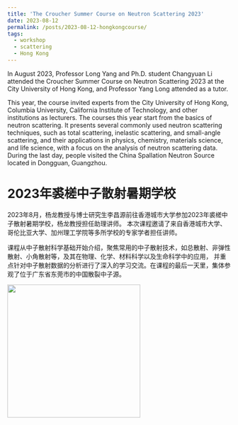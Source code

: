 ```yaml
---
title: 'The Croucher Summer Course on Neutron Scattering 2023'
date: 2023-08-12
permalink: /posts/2023-08-12-hongkongcourse/
tags:
  - workshop
  - scattering
  - Hong Kong
---
```


In August 2023, Professor Long Yang and Ph.D. student Changyuan Li attended the Croucher Summer Course on Neutron 
Scattering 2023 at the City University of Hong Kong, and Professor Yang Long attended as a tutor.

This year, the course invited experts from the City University of Hong Kong, Columbia University, California Institute 
of Technology, and other institutions as lecturers. The courses this year start from the basics of neutron scattering. 
It presents several commonly used neutron scattering techniques, such as total scattering, inelastic scattering, and 
small-angle scattering, and their applications in physics, chemistry, materials science, and life science, with a focus 
on the analysis of neutron scattering data. During the last day, people visited the China Spallation Neutron Source 
located in Dongguan, Guangzhou.

2023年裘槎中子散射暑期学校
======

2023年8月，杨龙教授与博士研究生李昌源前往香港城市大学参加2023年裘槎中子散射暑期学校，杨龙教授担任助理讲师。
本次课程邀请了来自香港城市大学、哥伦比亚大学、加州理工学院等多所学校的专家学者担任讲师。

课程从中子散射科学基础开始介绍，聚焦常用的中子散射技术，如总散射、非弹性散射、小角散射等，及其在物理、化学、材料科学以及生命科学中的应用，
并重点针对中子散射数据的分析进行了深入的学习交流。在课程的最后一天里，集体参观了位于广东省东莞市的中国散裂中子源。

<image align="left" height="300" src="/images/news/202308hongkong.jpg"></image>

